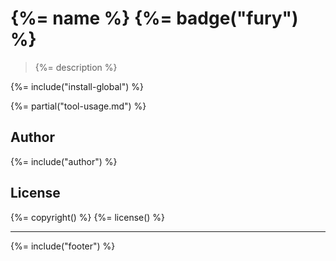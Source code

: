 # {%= name %} {%= badge("fury") %}


> {%= description %}

{%= include("install-global") %}

{%= partial("tool-usage.md") %}

## Author
{%= include("author") %}

## License
{%= copyright() %}
{%= license() %}

***

{%= include("footer") %}
